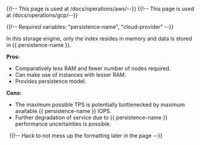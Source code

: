{{!-- This page is used at /docs/operations/aws/--}}
{{!-- This page is used at /docs/operations/gcp/--}}

{{!-- Required variables: "persistence-name", "cloud-provider" --}}

In this storage engine, only the index resides in memory and data is stored in {{ persistence-name }}.

**Pros:**
 
- Comparatively less RAM and fewer number of nodes required.
- Can make use of instances with lesser RAM.
- Provides persistence model.

**Cons:**

- The maximum possible TPS is potentially bottlenecked by maximum available {{ persistence-name }} IOPS.
- Further degradation of service due to {{ persistence-name }} performance uncertainties is possible.

&nbsp; {{!-- Hack to not mess up the formatting later in the page --}}
